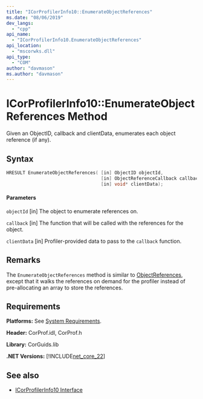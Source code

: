 ```yaml
---
title: "ICorProfilerInfo10::EnumerateObjectReferences"
ms.date: "08/06/2019"
dev_langs: 
  - "cpp"
api_name: 
  - "ICorProfilerInfo10.EnumerateObjectReferences"
api_location: 
  - "mscorwks.dll"
api_type: 
  - "COM"
author: "davmason"
ms.author: "davmason"
---
```

# ICorProfilerInfo10::EnumerateObjectReferences Method
  
 Given an ObjectID, callback and clientData, enumerates each object reference (if any).   
  
## Syntax  
  
```cpp
HRESULT EnumerateObjectReferences( [in] ObjectID objectId,
                                   [in] ObjectReferenceCallback callback,
                                   [in] void* clientData);
```  
  
#### Parameters  

 `objectId`
 [in] The object to enumerate references on.

 `callback`
 [in] The function that will be called with the references for the object.

 `clientData`
 [in] Profiler-provided data to pass to the `callback` function.
  
## Remarks  
 The `EnumerateObjectReferences` method is similar to [ObjectReferences](../../../../docs/framework/unmanaged-api/profiling/icorprofilercallback-objectreferences-method.md), except that it walks the references on demand for the profiler instead of pre-allocating an array to store the references.  

## Requirements  
 **Platforms:** See [System Requirements](../../../../docs/framework/get-started/system-requirements.md).  
  
 **Header:** CorProf.idl, CorProf.h  
  
 **Library:** CorGuids.lib  
  
 **.NET Versions:** [!INCLUDE[net_core_22](../../../../includes/net-core-30-md.md)]
  
## See also
- [ICorProfilerInfo10 Interface](../../../../docs/framework/unmanaged-api/profiling/icorprofilerinfo10-interface.md)

